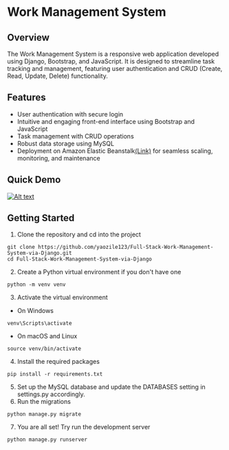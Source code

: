 # Work Management System
## Overview

The Work Management System is a responsive web application developed using Django, Bootstrap, and JavaScript. 
It is designed to streamline task tracking and management, featuring user authentication and CRUD (Create, Read, Update, Delete) functionality.

## Features

- User authentication with secure login
- Intuitive and engaging front-end interface using Bootstrap and JavaScript
- Task management with CRUD operations
- Robust data storage using MySQL
- Deployment on Amazon Elastic Beanstalk[(Link)](http://djangoenv.eba-43ymgqia.us-west-2.elasticbeanstalk.com/) for seamless scaling, monitoring, and maintenance

## Quick Demo
[![Alt text](https://img.youtube.com/vi/Z3WxXH5lDoA/0.jpg)](https://www.youtube.com/watch?v=Z3WxXH5lDoA)

## Getting Started

1. Clone the repository and cd into the project
```shell
git clone https://github.com/yaozile123/Full-Stack-Work-Management-System-via-Django.git
cd Full-Stack-Work-Management-System-via-Django
```
2. Create a Python virtual environment if you don't have one
```shell
python -m venv venv
```
3. Activate the virtual environment
- On Windows
```shell
venv\Scripts\activate
```
- On macOS and Linux
```shell
source venv/bin/activate
```
4. Install the required packages
```shell
pip install -r requirements.txt
```
5. Set up the MySQL database and update the DATABASES setting in settings.py accordingly.
6. Run the migrations
```shell
python manage.py migrate
```
7. You are all set! Try run the development server
```shell
python manage.py runserver
```
